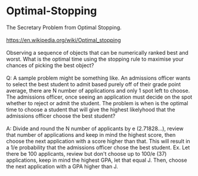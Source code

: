 # Optimal-Stopping
The Secretary Problem from Optimal Stopping.
<br/>
<br/>
https://en.wikipedia.org/wiki/Optimal_stopping
<br/>
<br/>
Observing a sequence of objects that can be numerically ranked best and worst. What is the optimal time using the stopping rule to maximise your chances of picking the best object? 
<br/>
<br/>
Q: A sample problem might be something like. An admissions officer wants to select the best student to admit based purely off of their grade point average, there are N number of applications and only 1 spot left to choose. The admissions officer, once seeing an application must decide on the spot whether to reject or admit the student. The problem is when is the optimal time to choose a student that will give the highest likelyhood that the admissions officer choose the best student?
<br/>
<br/>
A: Divide and round the N number of applicants by e (2.71828...), review that number of applications and keep in mind the highest score, then choose the next application with a score higher than that. This will result in a 1/e probability that the admissions officer chose the best student. Ex. Let there be 100 applicants, review but don't choose up to 100/e (37) applications, keep in mind the highest GPA, let that equal J. Then, choose the next application with a GPA higher than J. 
